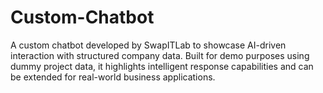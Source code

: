 # Custom-Chatbot
A custom chatbot developed by SwapITLab to showcase AI-driven interaction with structured company data. Built for demo purposes using dummy project data, it highlights intelligent response capabilities and can be extended for real-world business applications.
